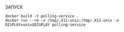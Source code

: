 ЗАПУСК

    docker build -t polling-service .
    docker run --rm -v /tmp/.X11-unix:/tmp/.X11-unix -e DISPLAY=unix$DISPLAY polling-service
